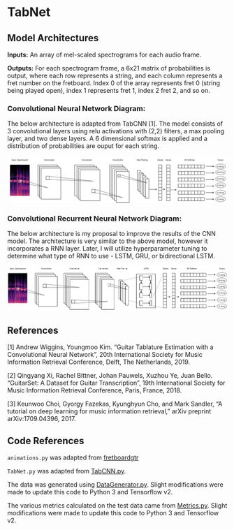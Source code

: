# TabNet

## Model Architectures

**Inputs:** An array of mel-scaled spectrograms for each audio frame.

**Outputs:** For each spectrogram frame, a 6x21 matrix of probabilities is output, where each row represents a string, and each column represents a fret number on the fretboard. Index 0 of the array represents fret 0 (string being played open), index 1 represents fret 1, index 2 fret 2, and so on.

### Convolutional Neural Network Diagram:

The below architecture is adapted from TabCNN [1]. The model consists of 3 convolutional layers using relu activations with (2,2) filters, a max pooling layer, and two dense layers. A 6 dimensional softmax is applied and a distribution of probabilities are ouput for each string. 

![](/CNN_diagram.PNG)


### Convolutional Recurrent Neural Network Diagram:

The below architecture is my proposal to improve the results of the CNN model. The architecture is very similar to the above model, however it incorporates a RNN layer. Later, I will utilize hyperparameter tuning to determine what type of RNN to use - LSTM, GRU, or bidirectional LSTM.

![](/CRNN_diagram.PNG)


## References

[1] Andrew Wiggins, Youngmoo Kim. “Guitar Tablature Estimation
with a Convolutional Neural Network”, 20th International Society
for Music Information Retrieval Conference, Delft, The Netherlands,
2019.

[2] Qingyang Xi, Rachel Bittner, Johan Pauwels, Xuzhou Ye, Juan Bello. “GuitarSet: A Dataset for Guitar Transcription”, 19th International Society for Music Information Retrieval Conference, Paris, France, 2018.

[3]  Keunwoo Choi, Gyorgy Fazekas, Kyunghyun Cho, and Mark Sandler, “A tutorial on deep learning for music information retrieval,” arXiv preprint arXiv:1709.04396, 2017.

## Code References

`animations.py` was adapted from [fretboardgtr](https://github.com/antscloud/fretboardgtr/tree/master/fretboardgtr)

`TabNet.py` was adapted from [TabCNN.py](https://github.com/andywiggins/tab-cnn/blob/master/model/TabCNN.py). 

The data was generated using [DataGenerator.py](https://github.com/andywiggins/tab-cnn/blob/master/model/DataGenerator.py). Slight modifications were made to update this code to Python 3 and Tensorflow v2.

The various metrics calculated on the test data came from [Metrics.py](https://github.com/andywiggins/tab-cnn/blob/master/model/Metrics.py). Slight modifications were made to update this code to Python 3 and Tensorflow v2.
